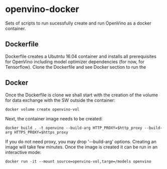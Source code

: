 # openvino-docker
Sets of scripts to run sucessfully create and run OpenVino as a docker container.

## Dockerfile ##

Dockerfile creates a Ubutntu 16.04 container and installs all prerequisites for OpenVino including model optimizer dependencies (for now, for Tensorflow).
Clone the Dockerfile and see Docker section to run the 

## Docker ##

Once the Dockerfile is clone we shall start with the creation of the volume for data exchange with the SW outside the container:
```
docker volume create openvino-vol
```
Next, the container image needs to be created:
```
docker build . -t openvino --build-arg HTTP_PROXY=$http_proxy --build-arg HTTPS_PROXY=$https_proxy
```
If you do not need proxy, you may drop '--build-arg' options. Creating an image will take few minutes. Once the image is created it can be run in an interactive mode:
```
docker run -it --mount source=openvino-vol,targe=/models openvino
```
